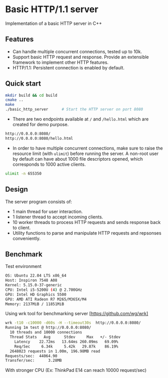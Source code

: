 # Basic HTTP/1.1 server

Implementation of a basic HTTP server in C++

## Features

- Can handle multiple concurrent connections, tested up to 10k.
- Support basic HTTP request and response. Provide an extensible framework to implement other HTTP features.
- HTTP/1.1: Persistent connection is enabled by default.

## Quick start

```bash
mkdir build && cd build
cmake ..
make
./basic_http_server      # Start the HTTP server on port 8080
```

- There are two endpoints available at `/` and `/hello.html` which are created for demo purpose.
```bash
http://0.0.0.0:8080/
http://0.0.0.0:8080/hello.html
```
- In order to have multiple concurrent connections, make sure to raise the resource limit (with `ulimit`) before running the server. A non-root user by default can have about 1000 file descriptors opened, which corresponds to 1000 active clients.
```bash
ulimit -n 655350
```
## Design

The server program consists of:

- 1 main thread for user interaction.
- 1 listener thread to accept incoming clients.
- 10 worker threads to process HTTP requests and sends response back to client.
- Utility functions to parse and manipulate HTTP requests and repsonses conveniently.

## Benchmark
Test environment
```bash
OS: Ubuntu 22.04 LTS x86_64
Host: Inspiron 7548 A08
Kernel: 5.15.0-37-generic
CPU: Intel i5-5200U (4) @ 2.700GHz
GPU: Intel HD Graphics 5500
GPU: AMD ATI Radeon R7 M265/M365X/M4
Memory: 2137MiB / 11851MiB
```

Using wrk tool for benchmarking server [https://github.com/wg/wrk]

```bash
wrk -t10 -c10000 -d60s -H --timeout30s  http://0.0.0.0:8080/
Running 1m test @ http://0.0.0.0:8080/
  10 threads and 10000 connections
  Thread Stats   Avg      Stdev     Max   +/- Stdev
    Latency    22.72ms   13.64ms 260.09ms   69.09%
    Req/Sec     6.34k     5.42k   29.87k    86.19%
  2648023 requests in 1.00m, 196.98MB read
Requests/sec:  44064.90
Transfer/sec:      3.28MB
```

With stronger CPU (Ex: ThinkPad E14 can reach 10000 request/sec)
